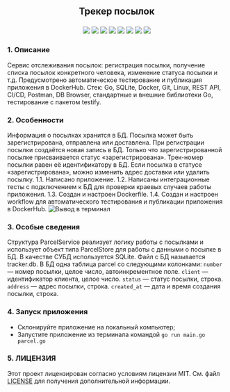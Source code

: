 <h2 align="center">Трекер посылок</h2>
<h3 align="center">    
    <img src="https://img.shields.io/badge/go-%2300ADD8.svg?style=for-the-badge&logo=go&logoColor=white">
    <img src="https://img.shields.io/badge/sqlite-%2307405e.svg?style=for-the-badge&logo=sqlite&logoColor=white">
    <img src="https://img.shields.io/badge/Linux-FCC624?style=for-the-badge&logo=linux&logoColor=black">
    <img src="https://img.shields.io/badge/docker-%230db7ed.svg?style=for-the-badge&logo=docker&logoColor=white">
    <img src="https://img.shields.io/badge/git-%23F05033.svg?style=for-the-badge&logo=git&logoColor=white">
    <img src="https://img.shields.io/badge/github-%23121011.svg?style=for-the-badge&logo=github&logoColor=white">
    <img src="https://img.shields.io/badge/github%20actions-%232671E5.svg?style=for-the-badge&logo=githubactions&logoColor=white">
    <img src="https://img.shields.io/badge/Postman-FF6C37?style=for-the-badge&logo=postman&logoColor=white">
</h3>


<h3>1. Описание </h3>

Сервис отслеживания посылок: регистрация посылки, получение списка посылок конкретного человека, изменение статуса посылки и т.д. Предусмотрено автоматическое тестирование и публикация приложения в DockerHub.
Стек: Go, SQLite, Docker, Git, Linux, REST API, CI/CD, Postman, DB Browser, стандартные и внешние библиотеки Go, тестирование с пакетом testify.

<h3>2. Особенности</h3>

Информация о посылках хранится в БД. Посылка может быть зарегистрирована, отправлена или доставлена. При регистрации посылки создаётся новая запись в БД. Только что зарегистрированной посылке присваивается статус «зарегистрирована». 
Трек-номер посылки равен её идентификатору в БД. Если посылка в статусе «зарегистрирована», можно изменить адрес доставки или удалить посылку.
1.1. Написано приложение.
1.2. Написаны интеграционные тесты с подключением к БД для проверки краевых случаев работы приложения.
1.3. Создан и настроен Dockerfile.
1.4. Создан и настроен workflow для автоматического тестирования и публикации приложения в DockerHub. 
   ![Вывод в терминал](https://github.com/jedyEvgeny/YP12SprintPractice/assets/97782789/ffd5119b-afe8-49af-9a33-eebab18f186b)


<h3>3. Особые сведения</h3>

Структура ParcelService реализует логику работы с посылками и использует объект типа ParcelStore для работы с данными о посылке в БД.
В качестве СУБД используется SQLite. Файл с БД называется tracker.db. В БД одна таблица parcel со следующими колонками:
`number` — номер посылки, целое число, автоинкрементное поле.
`client` — идентификатор клиента, целое число.
`status` — статус посылки, строка.
`address` — адрес посылки, строка.
`created_at` — дата и время создания посылки, строка.

<h3>4. Запуск приложения</h3>
   
- Склонируйте приложение на локальный компьютер;
- Запустите приложение из терминала командой `go run main.go parcel.go`


<h3>5. ЛИЦЕНЗИЯ</h3>

Этот проект лицензирован согласно условиям лицензии MIT. См. файл [LICENSE](https://github.com/jedyEvgeny/YP12SprintPractice/blob/main/LICENSE) для получения дополнительной информации.
